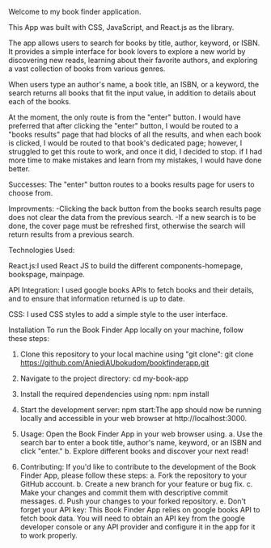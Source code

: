 Welcome to my book finder application.

This App was built with CSS, JavaScript, and React.js as the library.

The app allows users to search for books by title, author, keyword, or ISBN. 
It provides a simple interface for book lovers to explore a new world by discovering new reads, learning about their favorite authors, and exploring a vast collection of books from various genres.

When users type an author's name, a book title, an ISBN, or a keyword, the search returns all books that fit the input value, in addition to details about each of the books.

At the moment, the only route is from the "enter" button. 
I would have preferred that after clicking the "enter" button, I would be routed to a "books results" page that had blocks of all the results, and when each book is clicked, I would be routed to that book's dedicated page; however, I struggled to get this route to work, and once it did, I decided to stop.
if I had more time to make mistakes and learn from my mistakes, I would have done better.


Successes:
 The "enter" button routes to a books results page for users to choose from.

 Improvments:
 -Clicking the back button from the books search results page does not clear the data from the previous search.
 -If a new search is to be done, the cover page must be refreshed first, otherwise the search will return results from a previous search.

Technologies Used:

React.js:I used React JS to build the different components-homepage, bookspage, mainpage.

API Integration: I used google books APIs to fetch books and their details, and to ensure that information returned is up to date.

CSS: I used CSS styles to add a simple style to the user interface.

Installation
To run the Book Finder App locally on your machine, follow these steps:

1. Clone this repository to your local machine using "git clone":
git clone https://github.com/AniediAUbokudom/bookfinderapp.git

2. Navigate to the project directory:
cd my-book-app

3. Install the required dependencies using npm:
npm install
 
4. Start the development server:
npm start:The app should now be running locally and accessible in your web browser at http://localhost:3000.

5. Usage:
Open the Book Finder App in your web browser using.
a. Use the search bar to enter a book title, author's name, keyword, or an ISBN and click "enter." 
b. Explore different books and discover your next read!

6. Contributing:
If you'd like to contribute to the development of the Book Finder App, please follow these steps:
 a. Fork the repository to your GitHub account.
b. Create a new branch for your feature or bug fix.
c. Make your changes and commit them with descriptive commit messages.
d. Push your changes to your forked repository.
e. Don't forget your API key:
    This Book Finder App relies on google books API to fetch book data.
     You will need to obtain an API key from the google developer console or any API provider and configure it in the app 
    for it to work properly. 

